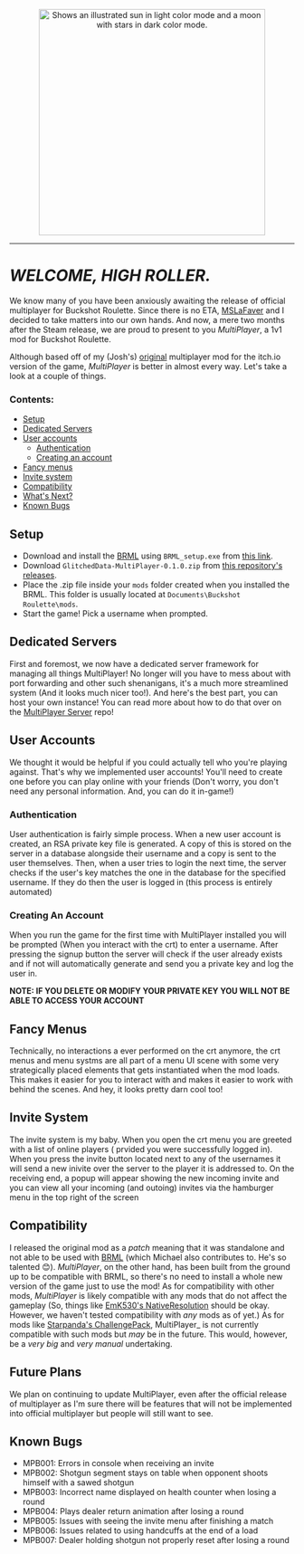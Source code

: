 <p align="center">
  <picture>
    <source media="(prefers-color-scheme: dark)" srcset="https://github.com/j-trueman/MultiPlayer/assets/82833724/efa40489-11e3-41ca-bc73-731a4bb3007e" width='400px'>
    <img alt="Shows an illustrated sun in light color mode and a moon with stars in dark color mode." src="https://github.com/j-trueman/MultiplayerClient/assets/82833724/4d29ab28-9e70-49d6-8963-bcfc532ace9c" width='400px'>
  </picture>
</p>

---

# _WELCOME, HIGH ROLLER._

We know many of you have been anxiously awaiting the release of official multiplayer for Buckshot Roulette. Since there is no ETA, [MSLaFaver](https://github.com/MSLaFaver/) and I decided to take matters into our own hands. And now, a mere two months after the Steam release, we are proud to present to you _MultiPlayer_, a 1v1 mod for Buckshot Roulette. 

Although based off of my (Josh's) [original](https://github.com/j-trueman/BuckshotRouletteMultiplayer) multiplayer mod for the itch.io version of the game, _MultiPlayer_ is better in almost every way. Let's take a look at a couple of things.

### Contents:
- [Setup](#setup)
- [Dedicated Servers](#dedicated-servers)
- [User accounts](#user-accounts)
  - [Authentication](#authentication)
  - [Creating an account](#creating-an-account)
- [Fancy menus](#fancy-menus)
- [Invite system](#invite-system)
- [Compatibility](#compatibility)
- [What's Next?](#future-plans)
- [Known Bugs](#known-bugs)

## Setup

* Download and install the [BRML](https://github.com/AGO061/BuckshotRouletteModLoader) using `BRML_setup.exe` from [this link](https://github.com/AGO061/BuckshotRouletteModLoader/releases/latest).
* Download `GlitchedData-MultiPlayer-0.1.0.zip` from [this repository's releases](https://github.com/j-trueman/MultiplayerClient/releases/latest).
* Place the .zip file inside your `mods` folder created when you installed the BRML. This folder is usually located at `Documents\Buckshot Roulette\mods`.
* Start the game! Pick a username when prompted.

## Dedicated Servers

First and foremost, we now have a dedicated server framework for managing all things MultiPlayer! No longer will you have to mess about with port forwarding and other such shenanigans, it's a much more streamlined system (And it looks much nicer too!). And here's the best part, you can host your own instance! You can read more about how to do that over on the [MultiPlayer Server](https://www.github.com/j-trueman/MultiplayerServer) repo!

## User Accounts

We thought it would be helpful if you could actually tell who you're playing against. That's why we implemented user accounts! You'll need to create one before you can play online with your friends (Don't worry, you don't need any personal information. And, you can do it in-game!)

### Authentication

User authentication is fairly simple process. When a new user account is created, an RSA private key file is generated. A copy of this is stored on the server in a database alongside their username and a copy is sent to the user themselves. Then, when a user tries to login the next time, the server checks if the user's key matches the one in the database for the specified username. If they do then the user is logged in (this process is entirely automated)

### Creating An Account

When you run the game for the first time with MultiPlayer installed you will be prompted (When you interact with the crt) to enter a username. After pressing the signup button the server will check if the user already exists and if not will automatically generate and send you a private key and log the user in. 

**NOTE: IF YOU DELETE OR MODIFY YOUR PRIVATE KEY YOU WILL NOT BE ABLE TO ACCESS YOUR ACCOUNT**

## Fancy Menus

Technically, no interactions a ever performed on the crt anymore, the crt menus and menu systms are all part of a menu UI scene with some very strategically placed elements that gets instantiated when the mod loads. This makes it easier for you to interact with and makes it easier to work with behind the scenes. And hey, it looks pretty darn cool too!

## Invite System

The invite system is my baby. When you open the crt menu you are greeted with a list of online players ( prvided you were successfully logged in). When you press the invite button located next to any of the usernames it will send a new inivite over the server to the player it is addressed to. On the receiving end, a popup will appear showing the new incoming invite and you can view all your incoming (and outoing) invites via the hamburger menu in the top right of the screen

## Compatibility

I released the original mod as a _patch_ meaning that it was standalone and not able to be used with [BRML](https://github.com/AGO061/BuckshotRouletteModLoader/) (which Michael also contributes to. He's so talented 😊). _MultiPlayer_, on the other hand, has been built from the ground up to be compatible with BRML, so there's no need to install a whole new version of the game just to use the mod! As for compatibility with other mods, _MultiPlayer_ is likely compatible with any mods that do not affect the gameplay (So, things like [EmK530's NativeResolution](https://github.com/EmK530/BRMods/tree/main/BRML/NativeResolution) should be okay. However, we haven't tested compatibility with _any_ mods as of yet.) As for mods like [Starpanda's ChallengePack](https://github.com/StarPandaBeg/ChallengePack), MultiPlayer_ is not currently compatible with such mods but _may_ be in the future. This would, however, be a _very big_ and _very manual_ undertaking.

## Future Plans

We plan on continuing to update MultiPlayer, even after the official release of multiplayer as I'm sure there will be features that will not be implemented into official multiplayer but people will still want to see.

## Known Bugs
* MPB001: Errors in console when receiving an invite
* MPB002: Shotgun segment stays on table when opponent shoots himself with a sawed shotgun
* MPB003: Incorrect name displayed on health counter when losing a round
* MPB004: Plays dealer return animation after losing a round
* MPB005: Issues with seeing the invite menu after finishing a match
* MPB006: Issues related to using handcuffs at the end of a load
* MPB007: Dealer holding shotgun not properly reset after losing a round
